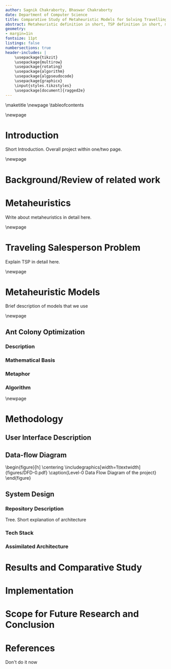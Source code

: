 ```yaml
---
author: Sagnik Chakraborty, Bhaswar Chakraborty
date: Department of Computer Science
title: Comparative Study of Metaheuristic Models for Solving Travelling Salesperson Problem
abstract: Metaheuristic definition in short, TSP definition in short, metaheuristic models to be used in this project, program structure, comparative study, results summary.
geometry:
- margin=1in
fontsize: 11pt
listings: false
numbersections: true
header-includes: |
    \usepackage{tikzit}
    \usepackage{multirow}
    \usepackage{rotating}
    \usepackage{algorithm}
    \usepackage{algpseudocode}
    \usepackage{graphicx}
    \input{styles.tikzstyles}
    \usepackage[document]{ragged2e}
---
```


\maketitle
\newpage
\tableofcontents

\newpage

# Introduction

Short Introduction. Overall project within one/two page.

\newpage

# Background/Review of related work

# Metaheuristics

Write about metaheuristics in detail here.

\newpage

# Traveling Salesperson Problem

Explain TSP in detail here. 

\newpage

# Metaheuristic Models

Brief description of models that we use

\newpage

## Ant Colony Optimization

### Description

### Mathematical Basis

### Metaphor

### Algorithm

\newpage

# Methodology

## User Interface Description

## Data-flow Diagram

\begin{figure}[h]
    \centering
    \includegraphics[width=1\textwidth]{figures/DFD-0.pdf}
    \caption{Level-0 Data Flow Diagram of the project}
\end{figure}

## System Design

### Repository Description

Tree.
Short explanation of architecture

### Tech Stack

### Assimilated Architecture

# Results and Comparative Study


# Implementation 

# Scope for Future Research and Conclusion

# References

Don't do it now

